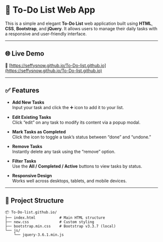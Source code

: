 # 📝 To-Do List Web App

This is a simple and elegant **To-Do List** web application built using **HTML**, **CSS**, **Bootstrap**, and **jQuery**. It allows users to manage their daily tasks with a responsive and user-friendly interface.

---

## 🌐 Live Demo

🔗 [https://seffysnow.github.io/To-Do-list.github.io](https://seffysnow.github.io/To-Do-list.github.io)

---

## ✅ Features

- **Add New Tasks**  
  Input your task and click the ➕ icon to add it to your list.

- **Edit Existing Tasks**  
  Click “edit” on any task to modify its content via a popup modal.

- **Mark Tasks as Completed**  
  Click the icon to toggle a task’s status between “done” and “undone.”

- **Remove Tasks**  
  Instantly delete any task using the “remove” option.

- **Filter Tasks**  
  Use the **All / Completed / Active** buttons to view tasks by status.

- **Responsive Design**  
  Works well across desktops, tablets, and mobile devices.

---

## 📁 Project Structure

```plaintext
📦 To-Do-list.github.io/
├── index.html           # Main HTML structure
├── new.css              # Custom styling
├── bootstrap.min.css    # Bootstrap v3.3.7 (local)
└── js/
    └── jquery-3.6.1.min.js
